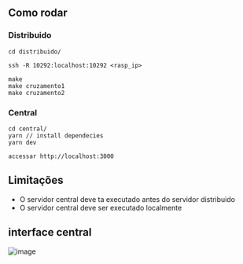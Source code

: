 ## Como rodar

### Distribuido
```
cd distribuido/

ssh -R 10292:localhost:10292 <rasp_ip>

make
make cruzamento1 
make cruzamento2
```
### Central
```
cd central/
yarn // install dependecies
yarn dev

accessar http://localhost:3000
```

## Limitações

- O servidor central deve ta executado antes do servidor distribuido
- O servidor central deve ser executado localmente

## interface central

![image](https://user-images.githubusercontent.com/48891167/182980047-dfdd3151-89da-45d5-b22b-1e53f0d6dfb8.png)
